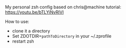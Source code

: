 My personal zsh config
based on chris@machine tutorial: https://youtu.be/bTLYiNvRIVI

How to use:

- clone it a directory
- Set ZDOTDIR=`pathToDirectory` in your ~/.zprofile
- restart zsh
